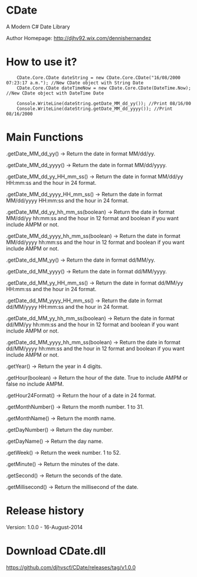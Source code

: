 CDate
=====

A Modern C# Date Library

Author Homepage:      http://djhv92.wix.com/dennishernandez<br />

How to use it?
==============

        CDate.Core.CDate dateString = new CDate.Core.CDate("16/08/2000 07:23:17 a.m."); //New CDate object with String Date
		CDate.Core.CDate dateTimeNow = new CDate.Core.CDate(DateTime.Now); //New CDate object with DateTime Date
		
        Console.WriteLine(dateString.getDate_MM_dd_yy()); //Print 08/16/00 
		Console.WriteLine(dateString.getDate_MM_dd_yyyy()); //Print 08/16/2000
	    
Main Functions
=============
.getDate_MM_dd_yy() -> Return the date in format MM/dd/yy.

.getDate_MM_dd_yyyy() -> Return the date in format MM/dd/yyyy.

.getDate_MM_dd_yy_HH_mm_ss() -> Return the date in format MM/dd/yy HH:mm:ss and the hour in 24 format.

.getDate_MM_dd_yyyy_HH_mm_ss() -> Return the date in format MM/dd/yyyy HH:mm:ss and the hour in 24 format.

.getDate_MM_dd_yy_hh_mm_ss(boolean) -> Return the date in format MM/dd/yy hh:mm:ss and the hour in 12 format and boolean if you want include AMPM or not.

.getDate_MM_dd_yyyy_hh_mm_ss(boolean) -> Return the date in format MM/dd/yyyy hh:mm:ss and the hour in 12 format and boolean if you want include AMPM or not.

.getDate_dd_MM_yy() -> Return the date in format dd/MM/yy.

.getDate_dd_MM_yyyy() -> Return the date in format dd/MM/yyyy.

.getDate_dd_MM_yy_HH_mm_ss() -> Return the date in format dd/MM/yy HH:mm:ss and the hour in 24 format.

.getDate_dd_MM_yyyy_HH_mm_ss() -> Return the date in format dd/MM/yyyy HH:mm:ss and the hour in 24 format.

.getDate_dd_MM_yy_hh_mm_ss(boolean) -> Return the date in format dd/MM/yy hh:mm:ss and the hour in 12 format and boolean if you want include AMPM or not.

.getDate_dd_MM_yyyy_hh_mm_ss(boolean) -> Return the date in format dd/MM/yyyy hh:mm:ss and the hour in 12 format and boolean if you want include AMPM or not.

.getYear() -> Return the year in 4 digits.

.getHour(boolean) -> Return the hour of the date. True to include AMPM or false no include AMPM.

.getHour24Format() -> Return the hour of a date in 24 format.

.getMonthNumber() -> Return the month number. 1 to 31.

.getMonthName() -> Return the month name.

.getDayNumber() -> Return the day number.

.getDayName() -> Return the day name.

.getWeek() -> Return the week number. 1 to 52.

.getMinute() -> Return the minutes of the date.

.getSecond() -> Return the seconds of the date.

.getMillisecond() -> Return the millisecond of the date.

Release history
======================
Version: 1.0.0 - 16-August-2014

Download CDate.dll
=======================
https://github.com/djhvscf/CDate/releases/tag/v1.0.0
